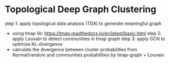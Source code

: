# Topological Deep Graph Clustering
step 1: apply topological data analysis (TDA) to generate meaningful graph 
  - using tmap lib: https://tmap.readthedocs.io/en/latest/basic.html
step 2: apply Louvain to detect communities in tmap graph
step 3: apply GCN to optimize KL-divergence
  - calculate the divergence between cluster probabilities from Normal/random and communities probabilities by tmap-graph + Louvain 
